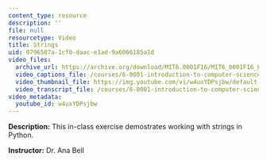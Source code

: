```yaml
---
content_type: resource
description: ''
file: null
resourcetype: Video
title: Strings
uid: 0796587a-1cf0-daac-e1ad-9a6066185a1d
video_files:
  archive_url: https://archive.org/download/MIT6.0001F16/MIT6_0001F16_Lecture_02_exercise_01_300k.mp4
  video_captions_file: /courses/6-0001-introduction-to-computer-science-and-programming-in-python-fall-2016/aed20cccf82d515e8218c608b6a375b7_w4uxYDPsjbw.vtt
  video_thumbnail_file: https://img.youtube.com/vi/w4uxYDPsjbw/default.jpg
  video_transcript_file: /courses/6-0001-introduction-to-computer-science-and-programming-in-python-fall-2016/af1b4fca67957762458dd60c41910a18_w4uxYDPsjbw.pdf
video_metadata:
  youtube_id: w4uxYDPsjbw
---
```


**Description:** This in-class exercise demostrates working with strings in Python.

**Instructor:** Dr. Ana Bell
